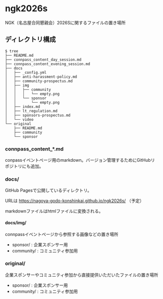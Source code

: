 # ngk2026s
NGK（名古屋合同懇親会）2026Sに関するファイルの置き場所


## ディレクトリ構成

```
$ tree
├── README.md
├── connpass_content_day_session.md
├── connpass_content_evening_session.md
├── docs
│   ├── _config.yml
│   ├── anti-harassment-policy.md
│   ├── community-prospectus.md
│   ├── img
│   │   ├── community
│   │   │   └── empty.png
│   │   └── sponsor
│   │       └── empty.png
│   ├── index.md
│   ├── lt_regulation.md
│   ├── sponsors-prospectus.md
│   └── video
└── original
    ├── README.md
    ├── community
    └── sponsor

```


### connpass_content_*.md
conpassイベントページ用のmarkdown。バージョン管理するためにGitHubリポジトリにも追加。

### docs/
GitHub Pagesで公開しているディレクトリ。

URLは https://nagoya-godo-konshinkai.github.io/ngk2026s/ （予定）

markdownファイルはhtmlファイルに変換される。

#### docs/img/
connpassイベントページから参照する画像などの置き場所

* sponsor/ : 企業スポンサー用
* community/ : コミュニティ参加用


### original/
企業スポンサーやコミュニティ参加から直接提供いただいたファイルの置き場所

* sponsor/ : 企業スポンサー用
* community/ : コミュニティ参加用

